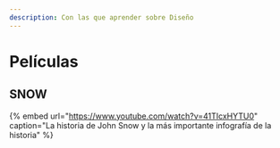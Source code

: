 ```yaml
---
description: Con las que aprender sobre Diseño
---
```


# Películas

## SNOW

{% embed url="https://www.youtube.com/watch?v=41TIcxHYTU0" caption="La historia de John Snow y la más importante infografía de la historia" %}



